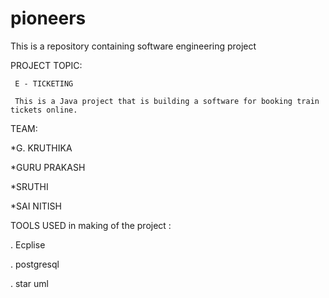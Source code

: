 # pioneers
This is a repository containing software engineering project 

PROJECT TOPIC: 
     
     E - TICKETING 
     
     This is a Java project that is building a software for booking train tickets online. 

TEAM:

*G. KRUTHIKA    

*GURU PRAKASH

*SRUTHI

*SAI NITISH


TOOLS USED in making of the project :

. Ecplise

. postgresql

. star uml




